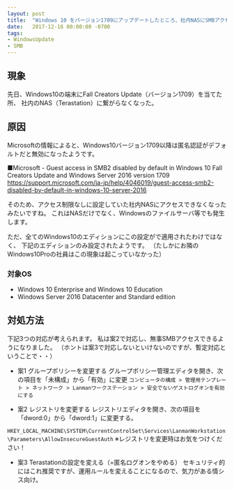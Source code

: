 ```yaml
---
layout: post
title:  "Windows 10 をバージョン1709にアップデートしたところ、社内NASにSMBアクセスできなくなった"
date:   2017-12-16 00:00:00 -0700
tags:
- WindowsUpdate
- SMB
---
```


## 現象
先日、Windows10の端末にFall Creators Update（バージョン1709）を当てた所、
社内のNAS（Terastation）に繋がらなくなった。

## 原因
Microsoftの情報によると、Windows10バージョン1709以降は匿名認証がデフォルトだと無効になったようです。

■Microsoft - Guest access in SMB2 disabled by default in Windows 10 Fall Creators Update and Windows Server 2016 version 1709
https://support.microsoft.com/ja-jp/help/4046019/guest-access-smb2-disabled-by-default-in-windows-10-server-2016

そのため、アクセス制限なしに設定していた社内NASにアクセスできなくなったみたいですね。
これはNASだけでなく、Windowsのファイルサーバ等でも発生します。

ただ、全てのWindows10のエディションにこの設定がで適用されたわけではなく、
下記のエディションのみ設定されたようです。
（たしかにお隣のWindows10Proの社員はこの現象は起こっていなかった）

### 対象OS
- Windows 10 Enterprise and Windows 10 Education
- Windows Server 2016 Datacenter and Standard edition

## 対処方法
下記3つの対応が考えられます。
私は案2で対応し、無事SMBアクセスできるようになりました。
（ホントは案3で対応しないといけないのですが、暫定対応ということで・・）

- 案1 グループポリシーを変更する
    グループポリシー管理エディタを開き、次の項目を「未構成」から「有効」に変更
    `コンピュータの構成 > 管理用テンプレート > ネットワーク > Lanmanワークステーション > 安全でないゲストログオンを有効にする
`
    
- 案2 レジストリを変更する
    レジストリエディタを開き、次の項目を「dword:0」から「dword:1」に変更する。
    
`HKEY_LOCAL_MACHINE\SYSTEM\CurrentControlSet\Services\LanmanWorkstation\Parameters\AllowInsecureGuestAuth`
    ※レジストリを変更時はお気をつけください！
    
- 案3 Terastationの設定を変える（=匿名ログオンをやめる）
    セキュリティ的にはこれ推奨ですが、運用ルールを変えることになるので、気力がある情シス向け。
